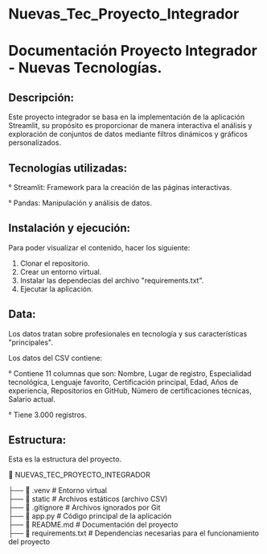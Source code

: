 # Nuevas_Tec_Proyecto_Integrador

# Documentación Proyecto Integrador - Nuevas Tecnologías.

## Descripción:
Este proyecto integrador se basa en la implementación de la aplicación Streamlit, su propósito es proporcionar de manera interactiva el análisis y exploración de conjuntos de datos mediante filtros dinámicos y gráficos personalizados.

## Tecnologías utilizadas:

° Streamlit: Framework para la creación de las páginas interactivas.

° Pandas: Manipulación y análisis de datos.

## Instalación y ejecución:
Para poder visualizar el contenido, hacer los siguiente:
1. Clonar el repositorio.
2. Crear un entorno virtual.
3. Instalar las dependecias del archivo "requirements.txt".
4. Ejecutar la aplicación.

## Data:
Los datos tratan sobre profesionales en tecnología y sus características "principales".

Los datos del CSV contiene:

° Contiene 11 columnas que son: Nombre, Lugar de registro, Especialidad tecnológica, Lenguaje favorito, Certificación principal, Edad, Años de experiencia, Repositorios en GitHub, Número de certificaciones técnicas, Salario actual.

° Tiene 3.000 registros.


## Estructura:
Esta es la estructura del proyecto.

📂 NUEVAS_TEC_PROYECTO_INTEGRADOR 

 ├── 📂 .venv             # Entorno virtual  
 ├── 📂 static            # Archivos estáticos (archivo CSV)  
 ├── 📜 .gitignore        # Archivos ignorados por Git  
 ├── 📜 app.py            # Código principal de la aplicación  
 ├── 📜 README.md         # Documentación del proyecto  
 ├── 📜 requirements.txt  # Dependencias necesarias para el funcionamiento del proyecto






